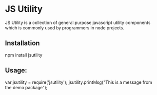 # JS Utility
  JS Utility is a collection of general purpose javascript utility components which is commonly used by programmers in node projects.

## Installation
  npm install jsutility
	
## Usage:
  var jsutility = require('jsutility');
  jsutility.printMsg("This is a message from the demo package");

